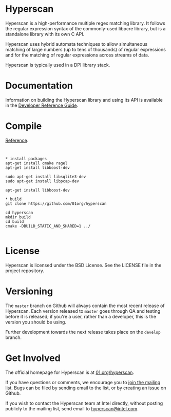 # Hyperscan

Hyperscan is a high-performance multiple regex matching library. It follows the
regular expression syntax of the commonly-used libpcre library, but is a
standalone library with its own C API.

Hyperscan uses hybrid automata techniques to allow simultaneous matching of
large numbers (up to tens of thousands) of regular expressions and for the
matching of regular expressions across streams of data.

Hyperscan is typically used in a DPI library stack.

# Documentation

Information on building the Hyperscan library and using its API is available in
the [Developer Reference Guide](http://intel.github.io/hyperscan/dev-reference/).

# Compile
[Reference](https://redmine.openinfosecfoundation.org/projects/suricata/wiki/Hyperscan).

<pre><code>

* install packages
apt-get install cmake ragel
apt-get install libboost-dev

sudo apt-get install libsqlite3-dev
sudo apt-get install libpcap-dev

apt-get install libboost-dev

* build
git clone https://github.com/01org/hyperscan

cd hyperscan
mkdir build
cd build
cmake -DBUILD_STATIC_AND_SHARED=1 ../

</code></pre>


# License

Hyperscan is licensed under the BSD License. See the LICENSE file in the
project repository.

# Versioning

The `master` branch on Github will always contain the most recent release of
Hyperscan. Each version released to `master` goes through QA and testing before
it is released; if you're a user, rather than a developer, this is the version
you should be using.

Further development towards the next release takes place on the `develop`
branch.

# Get Involved

The official homepage for Hyperscan is at [01.org/hyperscan](https://01.org/hyperscan).

If you have questions or comments, we encourage you to [join the mailing
list](https://lists.01.org/mailman/listinfo/hyperscan). Bugs can be filed by
sending email to the list, or by creating an issue on Github.

If you wish to contact the Hyperscan team at Intel directly, without posting
publicly to the mailing list, send email to
[hyperscan@intel.com](mailto:hyperscan@intel.com).
